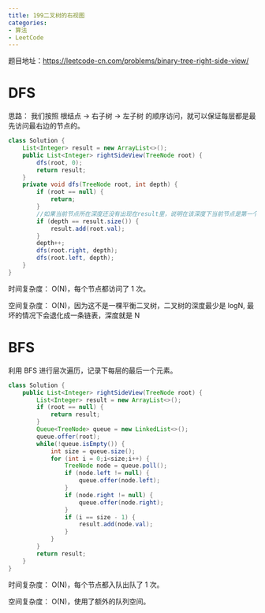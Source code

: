 ```yaml
---
title: 199二叉树的右视图
categories: 
- 算法
- LeetCode
---
```


题目地址：https://leetcode-cn.com/problems/binary-tree-right-side-view/

# DFS

思路： 我们按照 根结点 -> 右子树 -> 左子树 的顺序访问，就可以保证每层都是最先访问最右边的节点的。

```java
class Solution {
    List<Integer> result = new ArrayList<>();
    public List<Integer> rightSideView(TreeNode root) {
        dfs(root, 0);
        return result;
    }
    private void dfs(TreeNode root, int depth) {
        if (root == null) {
            return;
        }
        //如果当前节点所在深度还没有出现在result里，说明在该深度下当前节点是第一个被访问的节点，因此将当前节点加入result中
        if (depth == result.size()) {
            result.add(root.val);
        }
        depth++;
        dfs(root.right, depth);
        dfs(root.left, depth);
    }
}
```

时间复杂度： O(N)，每个节点都访问了 1 次。

空间复杂度： O(N)，因为这不是一棵平衡二叉树，二叉树的深度最少是 logN, 最坏的情况下会退化成一条链表，深度就是 N

# BFS

利用 BFS 进行层次遍历，记录下每层的最后一个元素。

```java
class Solution {
    public List<Integer> rightSideView(TreeNode root) {
        List<Integer> result = new ArrayList<>();
        if (root == null) {
            return result;
        }
        Queue<TreeNode> queue = new LinkedList<>();
        queue.offer(root);
        while(!queue.isEmpty()) {
            int size = queue.size();
            for (int i = 0;i<size;i++) {
                TreeNode node = queue.poll();
                if (node.left != null) {
                    queue.offer(node.left);
                }
                if (node.right != null) {
                    queue.offer(node.right);
                }
                if (i == size - 1) {
                    result.add(node.val);
                }
            }
        }
        return result;
    }
}
```

时间复杂度： O(N)，每个节点都入队出队了 1 次。

空间复杂度： O(N)，使用了额外的队列空间。